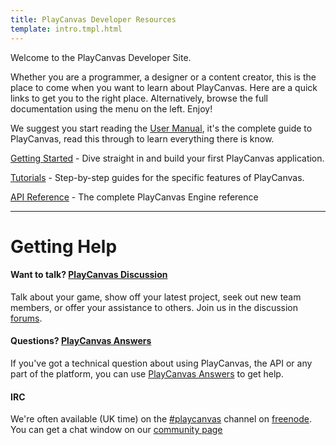 ```yaml
---
title: PlayCanvas Developer Resources
template: intro.tmpl.html
---
```


Welcome to the PlayCanvas Developer Site.

Whether you are a programmer, a designer or a content creator, this is the place to come when you want to learn about PlayCanvas. Here are a quick links to get you to the right place. Alternatively, browse the full documentation using the menu on the left. Enjoy!

We suggest you start reading the [User Manual](/user-manual), it's the complete guide to PlayCanvas, read this through to learn everything there is know.

[Getting Started](/getting-started) - Dive straight in and build your first PlayCanvas application.

[Tutorials](/tutorials) - Step-by-step guides for the specific features of PlayCanvas.

[API Reference](/engine/api/stable) - The complete PlayCanvas Engine reference

<hr />

# Getting Help

#### Want to talk? [PlayCanvas Discussion](http://forum.playcanvas.com/)

Talk about your game, show off your latest project, seek out new team members, or offer your assistance to others. Join us in the discussion [forums](http://forum.playcanvas.com/).

#### Questions? [PlayCanvas Answers](http://answers.playcanvas.com/)

If you've got a technical question about using PlayCanvas, the API or any part of the platform, you can use [PlayCanvas Answers](http://answers.playcanvas.com/) to get help.

#### IRC

We're often available (UK time) on the [#playcanvas](http://webchat.freenode.net/?channels=playcanvas&uio=d4) channel on [freenode](http://freenode.net). You can get a chat window on our [community page](http://playcanvas.com/community)

